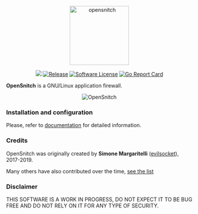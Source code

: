 <p align="center">
  <img alt="opensnitch" src="https://raw.githubusercontent.com/gustavo-iniguez-goya/opensnitch/master/ui/opensnitch/res/icon.png" height="160" />
  <p align="center">
    <img src="https://github.com/gustavo-iniguez-goya/opensnitch/workflows/Build%20status/badge.svg" />
    <a href="https://github.com/gustavo-iniguez-goya/opensnitch/releases/latest"><img alt="Release" src="https://img.shields.io/github/release/gustavo-iniguez-goya/opensnitch.svg?style=flat-square"></a>
    <a href="https://github.com/gustavo-iniguez-goya/opensnitch/blob/master/LICENSE.md"><img alt="Software License" src="https://img.shields.io/badge/license-GPL3-brightgreen.svg?style=flat-square"></a>
    <a href="https://goreportcard.com/report/github.com/gustavo-iniguez-goya/opensnitch/daemon"><img alt="Go Report Card" src="https://goreportcard.com/badge/github.com/gustavo-iniguez-goya/opensnitch/daemon?style=flat-square"></a>
  </p>
</p>

**OpenSnitch** is a GNU/Linux application firewall.

<p align="center">
  <img src="https://user-images.githubusercontent.com/2742953/85205382-6ba9cb00-b31b-11ea-8e9a-bd4b8b05a236.png" alt="OpenSnitch"/>
</p>

### Installation and configuration

Please, refer to [documentation](https://github.com/gustavo-iniguez-goya/opensnitch/wiki) for detailed information.

### Credits

OpenSnitch was originally created by **Simone Margaritelli** ([evilsocket](https://github.com/evilsocket)), 2017-2019.

Many others have also contributed over the time, [see the list](https://github.com/gustavo-iniguez-goya/opensnitch/graphs/contributors)

### Disclaimer

THIS SOFTWARE IS A WORK IN PROGRESS, DO NOT EXPECT IT TO BE BUG FREE AND DO NOT RELY ON IT FOR ANY TYPE OF SECURITY.
